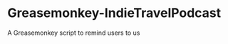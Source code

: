 Greasemonkey-IndieTravelPodcast
===============================

A Greasemonkey script to remind users to us